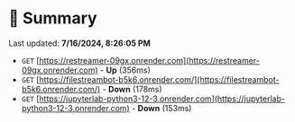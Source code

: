 # 📖 Summary
Last updated: **7/16/2024, 8:26:05 PM**

- `GET` [https://restreamer-09gx.onrender.com](https://restreamer-09gx.onrender.com) - **Up** (356ms)
- `GET` [https://filestreambot-b5k6.onrender.com/](https://filestreambot-b5k6.onrender.com/) - **Down** (178ms)
- `GET` [https://jupyterlab-python3-12-3.onrender.com](https://jupyterlab-python3-12-3.onrender.com) - **Down** (153ms)
